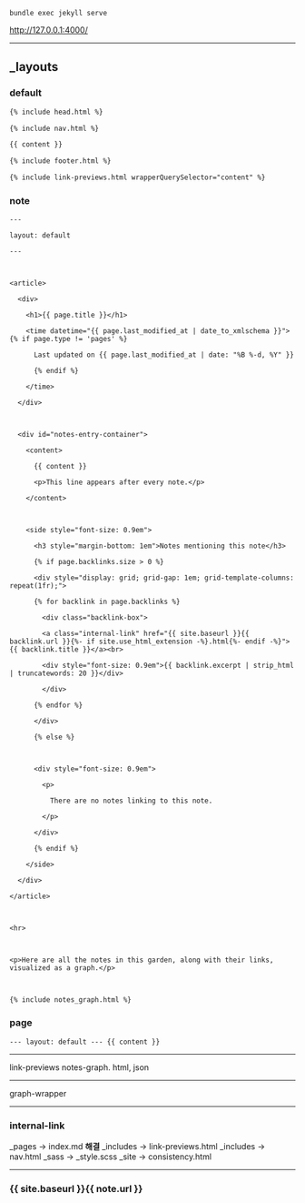 ```
bundle exec jekyll serve
```

http://127.0.0.1:4000/

---

## \_layouts

### default
```html
{% include head.html %}

{% include nav.html %}

{{ content }}

{% include footer.html %}

{% include link-previews.html wrapperQuerySelector="content" %}
```

### note
```
---

layout: default

---

  

<article>

  <div>

    <h1>{{ page.title }}</h1>

    <time datetime="{{ page.last_modified_at | date_to_xmlschema }}">{% if page.type != 'pages' %}

      Last updated on {{ page.last_modified_at | date: "%B %-d, %Y" }}

      {% endif %}

    </time>

  </div>

  

  <div id="notes-entry-container">

    <content>

      {{ content }}

      <p>This line appears after every note.</p>

    </content>

  

    <side style="font-size: 0.9em">

      <h3 style="margin-bottom: 1em">Notes mentioning this note</h3>

      {% if page.backlinks.size > 0 %}

      <div style="display: grid; grid-gap: 1em; grid-template-columns: repeat(1fr);">

      {% for backlink in page.backlinks %}

        <div class="backlink-box">

        <a class="internal-link" href="{{ site.baseurl }}{{ backlink.url }}{%- if site.use_html_extension -%}.html{%- endif -%}">{{ backlink.title }}</a><br>

        <div style="font-size: 0.9em">{{ backlink.excerpt | strip_html | truncatewords: 20 }}</div>

        </div>

      {% endfor %}

      </div>

      {% else %}

  

      <div style="font-size: 0.9em">

        <p>

          There are no notes linking to this note.

        </p>

      </div>

      {% endif %}

    </side>

  </div>

</article>

  

<hr>

  

<p>Here are all the notes in this garden, along with their links, visualized as a graph.</p>

  

{% include notes_graph.html %}
```

### page
```
--- layout: default --- {{ content }}
```


---

link-previews
notes-graph. html, json


---

graph-wrapper

---

### internal-link

\_pages -> index.md **해결**
\_includes -> link-previews.html
\_includes -> nav.html
\_sass -> \_style.scss
\_site -> consistency.html

---

### {{ site.baseurl }}{{ note.url }}